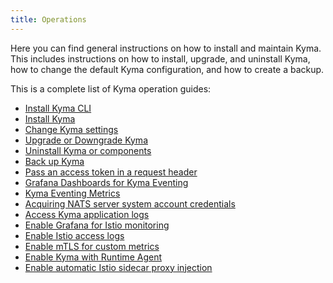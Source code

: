 ```yaml
---
title: Operations
---
```


Here you can find general instructions on how to install and maintain Kyma. This includes instructions on how to install, upgrade, and uninstall Kyma, how to change the default Kyma configuration, and how to create a backup.  

This is a complete list of Kyma operation guides:

* [Install Kyma CLI](01-install-kyma-CLI.md)
* [Install Kyma](02-install-kyma.md)
* [Change Kyma settings](03-change-kyma-config-values.md)
* [Upgrade or Downgrade Kyma](05-upgrade-kyma.md)
* [Uninstall Kyma or components](07-uninstall-kyma.md)
* [Back up Kyma](10-backup-kyma.md)
* [Pass an access token in a request header](ac-01-pass-access-token-in-request-header.md)
* [Grafana Dashboards for Kyma Eventing](evnt-01-eventing-dashboards.md)
* [Kyma Eventing Metrics](evnt-02-eventing-metrics.md)
* [Acquiring NATS server system account credentials](evnt-03-nats-server-system-events.md)
* [Access Kyma application logs](obsv-01-access-logs.md)
* [Enable Grafana for Istio monitoring](obsv-03-enable-grafana-for-istio.md)
* [Enable Istio access logs](obsv-03-enable-istio-access-logs.md)
* [Enable mTLS for custom metrics](obsv-04-enable-mtls-for-custom-metrics.md)
* [Enable Kyma with Runtime Agent](ra-01-enable-kyma-with-runtime-agent.md)
* [Enable automatic Istio sidecar proxy injection](/istio/user/02-operation-guides/operations/02-20-enable-sidecar-injection)
